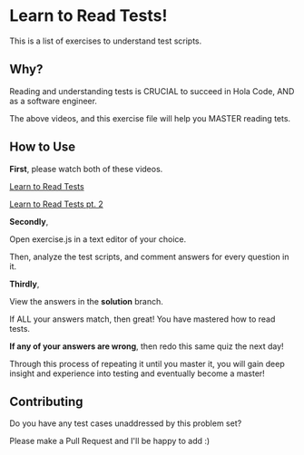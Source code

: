 # Learn to Read Tests!
This is a list of exercises to understand test scripts.

## Why?

Reading and understanding tests is CRUCIAL to succeed in Hola Code, AND as a software engineer. 

The above videos, and this exercise file will help you MASTER reading tets. 

## How to Use

**First**, please watch both of these videos.

[Learn to Read Tests](https://www.youtube.com/watch?v=h_WrZjIyBDU)

[Learn to Read Tests pt. 2](https://www.youtube.com/watch?v=KfiAFcF6A2k)

**Secondly**, 

Open exercise.js in a text editor of your choice. 

Then, analyze the test scripts, and comment answers for every question in it.

**Thirdly**,

View the answers in the **solution** branch. 

If ALL your answers match, then great! You have mastered how to read tests.

**If any of your answers are wrong**, then redo this same quiz the next day!

Through this process of repeating it until you master it, you will gain deep insight and experience into testing and eventually become a master!

## Contributing

Do you have any test cases unaddressed by this problem set? 

Please make a Pull Request and I'll be happy to add :)

